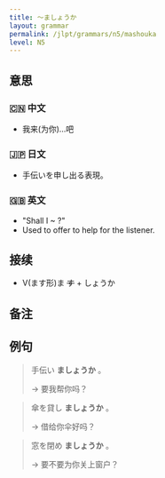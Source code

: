 ```yaml
---
title: 〜ましょうか
layout: grammar
permalink: /jlpt/grammars/n5/mashouka
level: N5
---
```


## 意思

### 🇨🇳 中文

- 我来(为你)…吧

### 🇯🇵 日文

- 手伝いを申し出る表現。

### 🇬🇧 英文

- "Shall I ~ ?"
- Used to offer to help for the listener.

## 接续

- V(ます形)ま ~~す~~ \+ しょうか

## 备注


## 例句

> 手伝い **ましょうか** 。
>
> → 要我帮你吗？

> 傘を貸し **ましょうか** 。
>
> → 借给你伞好吗？

> 窓を閉め **ましょうか** 。
>
> → 要不要为你关上窗户？

